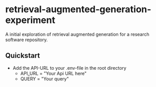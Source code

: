 # retrieval-augmented-generation-experiment

A initial exploration of retrieval augmented generation for a research software repository. 

## Quickstart

- Add the API-URL to your .env-file in the root directory
    -  API_URL = "Your Api URL here"
    -  QUERY = "Your query"
